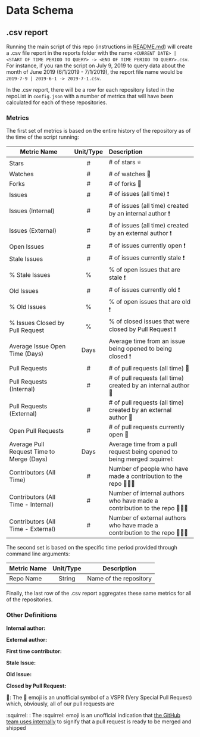 # Data Schema

## .csv report

Running the main script of this repo (instructions in [README.md](https://github.com/GSA/code-gov-github-metrics/blob/master/README.md)) will create a .csv file report in the reports folder with the name `<CURRENT DATE> | <START OF TIME PERIOD TO QUERY> -> <END OF TIME PERIOD TO QUERY>.csv`. For instance, if you ran the script on July 9, 2019 to query data about the month of June 2019 (6/1/2019 - 7/1/2019), the report file name would be `2019-7-9 | 2019-6-1 -> 2019-7-1.csv`.

In the .csv report, there will be a row for each repository listed in the repoList in `config.json` with a number of metrics that will have been calculated for each of these repositories.

### Metrics

The first set of metrics is based on the entire history of the repository as of the time of the script running:

| Metric Name                                | Unit/Type     | Description                         |
| ------------------------------------------ |:-------------:| :---------------------------------- |
| Stars                                      | #      | # of stars ⭐ |
| Watches                                    | #      | # of watches 👀 |
| Forks                                      | #      | # of forks 🍴 |
| Issues                                     | #      | # of issues (all time) ❗ |
| Issues (Internal)                          | #      | # of issues (all time) created by an internal author ❗ |
| Issues (External)                          | #      | # of issues (all time) created by an external author ❗ |
| Open Issues                                | #      | # of issues currently open ❗ |
| Stale Issues                               | #      | # of issues currently stale ❗ |
| % Stale Issues                             | %      | % of open issues that are stale ❗ |
| Old Issues                                 | #      | # of issues currently old ❗ |
| % Old Issues                               | %      | % of open issues that are old ❗ |
| % Issues Closed by Pull Request            | %      | % of closed issues that were closed by Pull Request ❗ |
| Average Issue Open Time (Days)             | Days   | Average time from an issue being opened to being closed ❗ |
| Pull Requests                              | #      | # of pull requests (all time) 🛵 |
| Pull Requests (Internal)                   | #      | # of pull requests (all time) created by an internal author 🛵 |
| Pull Requests (External)                   | #      | # of pull requests (all time) created by an external author 🛵 |
| Open Pull Requests                         | #      | # of pull requests currently open 🛵 |
| Average Pull Request Time to Merge (Days)  | Days   | Average time from a pull request being opened to being merged :squirrel: |
| Contributors (All Time)                    | #      | Number of people who have made a contribution to the repo 👩🏽‍💻 |
| Contributors (All Time - Internal)         | #      | Number of internal authors who have made a contribution to the repo 👩🏽‍💻 |
| Contributors (All Time - External)         | #      | Number of external authors who have made a contribution to the repo 👩🏽‍💻 |



The second set is based on the specific time period provided through command line arguments:

| Metric Name                                | Unit/Type     | Description                         |
| ------------------------------------------ |:-------------:| :----------------------------------:|
| Repo Name                                  | String        | Name of the repository              |

Finally, the last row of the .csv report aggregates these same metrics for all of the repositories.

### Other Definitions

**Internal author:**

**External author:**

**First time contributor:**

**Stale Issue:**

**Old Issue:**

**Closed by Pull Request:**

🛵: The 🛵 emoji is an unofficial symbol of a VSPR (Very Special Pull Request) which, obviously, all of our pull requests are

:squirrel: : The :squirrel: emoji is an unofficial indication that [the GitHub team uses internally](https://www.quora.com/On-GitHub-what-is-the-significance-of-the-Ship-It-squirrel) to signify that a pull request is ready to be merged and shipped

